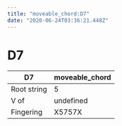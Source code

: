 ```yaml
---
title: "moveable_chord:D7"
date: "2020-06-24T03:36:21.448Z"
---
```


# D7
D7 | moveable_chord
--- | ---
Root string | 5
V of | undefined
Fingering | X5757X
